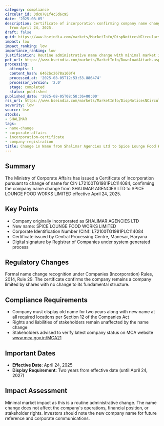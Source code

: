 ```yaml
---
category: compliance
circular_id: 3dc0781f4c5d6c95
date: '2025-08-05'
description: Certificate of incorporation confirming company name change with effect
  from April 24, 2025.
draft: false
guid: https://www.bseindia.com/markets/MarketInfo/DispNoticesNCirculars.aspx?Noticeid={7E5E303A-E158-4E8B-8D78-16BFD6BFFB39}&noticeno=20250805-9&dt=08/05/2025&icount=9&totcount=32&flag=0
impact: low
impact_ranking: low
importance_ranking: low
justification: Routine administrative name change with minimal market impact
pdf_url: https://www.bseindia.com/markets/MarketInfo/DownloadAttach.aspx?id=20250805-9&attachedId=fa054f53-6bcf-4b28-ab61-8fa78bd0a7eb
processing:
  attempts: 1
  content_hash: 6462bc2678a160f4
  processed_at: '2025-08-05T12:53:53.886474'
  processor_version: '2.0'
  stage: completed
  status: published
published_date: '2025-08-05T08:58:36+00:00'
rss_url: https://www.bseindia.com/markets/MarketInfo/DispNoticesNCirculars.aspx?Noticeid={7E5E303A-E158-4E8B-8D78-16BFD6BFFB39}&noticeno=20250805-9&dt=08/05/2025&icount=9&totcount=32&flag=0
severity: low
source: bse
stocks:
- SHALIMAR
tags:
- name-change
- corporate-affairs
- incorporation-certificate
- company-registration
title: Change in Name from Shalimar Agencies Ltd to Spice Lounge Food Works Limited
---
```


## Summary

The Ministry of Corporate Affairs has issued a Certificate of Incorporation pursuant to change of name for CIN L72100TG1981PLC114084, confirming the company name change from SHALIMAR AGENCIES LTD to SPICE LOUNGE FOOD WORKS LIMITED effective April 24, 2025.

## Key Points

- Company originally incorporated as SHALIMAR AGENCIES LTD
- New name: SPICE LOUNGE FOOD WORKS LIMITED
- Corporate Identification Number (CIN): L72100TG1981PLC114084
- Certificate issued by Central Processing Centre, Manesar, Haryana
- Digital signature by Registrar of Companies under system generated process

## Regulatory Changes

Formal name change recognition under Companies (Incorporation) Rules, 2014, Rule 29. The certificate confirms the company remains a company limited by shares with no change to its fundamental structure.

## Compliance Requirements

- Company must display old name for two years along with new name at all required locations per Section 12 of the Companies Act
- Rights and liabilities of stakeholders remain unaffected by the name change
- Stakeholders advised to verify latest company status on MCA website www.mca.gov.in/MCA21

## Important Dates

- **Effective Date**: April 24, 2025
- **Display Requirement**: Two years from effective date (until April 24, 2027)

## Impact Assessment

Minimal market impact as this is a routine administrative change. The name change does not affect the company's operations, financial position, or stakeholder rights. Investors should note the new company name for future reference and corporate communications.